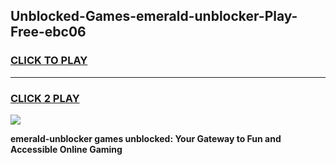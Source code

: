 
## Unblocked-Games-emerald-unblocker-Play-Free-ebc06
<h3>
<a href="https://premium76.site?title=emerald-unblocker&ref=19M">CLICK TO PLAY</a></h3>
<hr>

<h3>
<a href="https://premium76.site?title=emerald-unblocker&ref=19M">CLICK 2 PLAY</a>
  
</h3>

<a href="https://premium76.site?title=emerald-unblocker&ref=19M"><img src="https://clearcache.store/games.png"></a>


**emerald-unblocker games unblocked: Your Gateway to Fun and Accessible Online Gaming**
